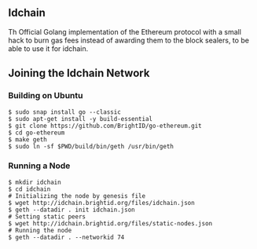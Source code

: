 ## Idchain

Th Official Golang implementation of the Ethereum protocol with a small hack to burn gas fees instead of awarding them to the block sealers, to be able to use it for idchain.

## Joining the Idchain Network

### Building on Ubuntu

```shell
$ sudo snap install go --classic
$ sudo apt-get install -y build-essential
$ git clone https://github.com/BrightID/go-ethereum.git
$ cd go-ethereum
$ make geth
$ sudo ln -sf $PWD/build/bin/geth /usr/bin/geth
```

### Running a Node


```shell
$ mkdir idchain
$ cd idchain
# Initializing the node by genesis file
$ wget http://idchain.brightid.org/files/idchain.json
$ geth --datadir . init idchain.json
# Setting static peers
$ wget http://idchain.brightid.org/files/static-nodes.json
# Running the node
$ geth --datadir . --networkid 74
```
